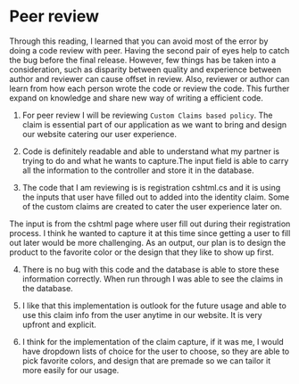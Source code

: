 # Peer review

Through this reading, I learned that you can avoid most of the error by doing a code review with peer. Having the second pair of eyes help to catch the bug before the final release. However, few things has be taken into a consideration, such as disparity between quality and experience between author and reviewer can cause offset in review. Also, reviewer or author can learn from how each person wrote the code or review the code. This further expand on knowledge and share new way of writing a efficient code.

1. For peer review I will be reviewing `Custom Claims based policy`. The claim is essential part of our application as we want to bring and design our website catering our user experience. 

2. Code is definitely readable and able to understand what my partner is trying to do and what he wants to capture.The input field is able to carry all the information to the controller and store it in the database.
 
3. The code that I am reviewing is is registration cshtml.cs and it is using the inputs that user have filled out to added into the identity claim. Some of the custom claims are created to cater the user experience later on.

The input is from the cshtml page where user fill out during their registration process. I think he wanted to capture it at this time since getting a user to fill out later would be more challenging. As an output, our plan is to design the product to the favorite color or the design that they like to show up first.

4. There is no bug with this code and the database is able to store these information correctly. When run through I was able to see the claims in the database. 

5. I like that this implementation is outlook for the future usage and able to use this claim info from the user anytime in our website. It is very upfront and explicit.

6. I think for the implementation of the claim capture, if it was me, I would have dropdown lists of choice for the user to choose, so they are able to pick favorite colors, and design that are premade so we can tailor it more easily for our usage.